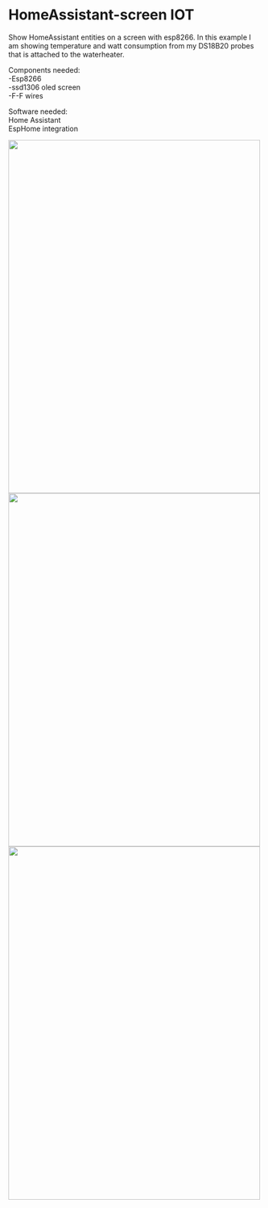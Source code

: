 
# HomeAssistant-screen IOT
Show HomeAssistant entities on a screen with esp8266.
In this example I am showing temperature and watt consumption from my DS18B20 probes that is attached to the waterheater. 

Components needed:  
-Esp8266  
-ssd1306 oled screen  
-F-F wires  

Software needed:  
Home Assistant  
EspHome integration  




<img src="https://user-images.githubusercontent.com/59934514/154279381-5ebf20c0-18a7-48f9-91c4-71a8e9203d77.jpg" width="500" height="700">
<img src="https://user-images.githubusercontent.com/59934514/154275032-db852d99-0b19-4d22-b838-647f8264eb6b.PNG" width="500" height="700">
<img src="https://user-images.githubusercontent.com/59934514/154275054-e0654803-a4e5-48d1-8f9a-9a1f50fa23b8.jpg" width="500" height="700">



